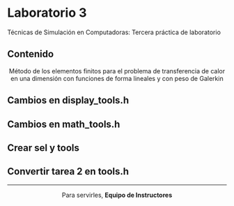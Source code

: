# Laboratorio 3
Técnicas de Simulación en Computadoras: Tercera práctica de laboratorio 

## Contenido

<p align="center"> Método de los elementos finitos para el problema de transferencia de calor
en una dimensión con funciones de forma lineales y con peso de Galerkin </p>

## Cambios en display_tools.h
## Cambios en math_tools.h
## Crear sel y tools
## Convertir tarea 2 en tools.h

<hr>
<p align="center">Para servirles, <strong>Equipo de Instructores</strong> </p>

